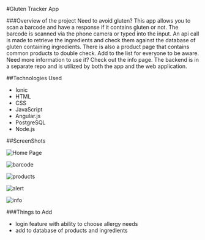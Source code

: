 #Gluten Tracker App  

###Overview of the project
Need to avoid gluten? This app allows you to scan a barcode and have a response if it contains gluten or not. The barcode is scanned via the phone camera or typed into the input. An api call is made to retrieve the ingredients and check them against the database of gluten containing ingredients. There is also a product page that contains common products to double check. Add to the list for everyone to be aware. Need more information to use it? Check out the info page. The backend is in a separate repo and is utilized by both the app and the web application.

##Technologies Used
* Ionic
* HTML
* CSS
* JavaScript
* Angular.js
* PostgreSQL
* Node.js

##ScreenShots

![Home Page](screenshots/home.PNG "Home Page")


![barcode](screenshots/barcode.PNG "Scanner using Phone Camera")


![products](screenshots/products.PNG "Products Page")

![alert](screenshots/alert.PNG "Alert after Product Added")

![info](screenshots/info.PNG "Info Page")

###Things to Add
* login feature with ability to choose allergy needs
* add to database of products and ingredients
